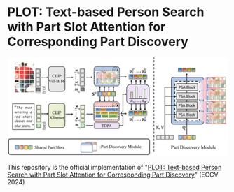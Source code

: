 # PLOT: Text-based Person Search with Part Slot Attention for Corresponding Part Discovery

![plot](./plot.PNG)

This repository is the official implementation of "[PLOT: Text-based Person Search with Part Slot Attention for Corresponding Part Discovery](https://arxiv.org/abs/2409.13475)" (ECCV 2024)
